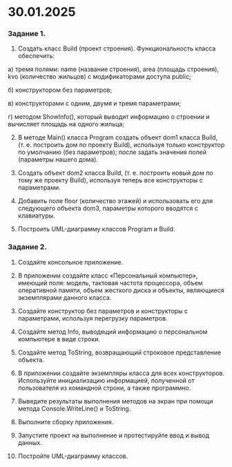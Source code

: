 # 30.01.2025
### Задание 1. 


1. Создать класс Build (проект строения). Функциональность класса обеспечить:

а) тремя полями: name (название строения), area (площадь строения), kvo (количество жильцов) с модификаторами доступа public;

б) конструктором без параметров;

в) конструкторами с одним, двумя и тремя параметрами;

г) методом ShowInfo(), который выводит информацию о строении и вычисляет площадь на одного жильца;

2. В методе Main() класса Program создать объект dom1 класса Build, (т. е. построить дом по проекту Build), используя только конструктор по умолчанию (без параметров); после задать значения полей (параметры нашего дома).

3. Создать объект dom2 класса Build, (т. е. построить новый дом по тому же проекту Build), используя теперь все конструкторы с параметрами.

4. Добавить поле floor (количество этажей) и использовать его для следующего объекта dom3, параметры которого вводятся с клавиатуры.

5. Построить UML-диаграмму классов Program и Build.

### Задание 2.
1. Создайте консольное приложение.

2. В приложении создайте класс «Персональный компьютер», имеющий поля: модель, тактовая частота процессора, объем оперативной памяти, объем жесткого диска и объекты, являющиеся экземплярами данного класса.

3. Создайте конструктор без параметров и конструкторы с параметрами, используя перегрузку параметров.

4.  Создайте метод Info, выводящий информацию о персональном компьютере в виде строки.

5.  Создайте метод ToString, возвращающий строковое представление объекта.

6.  В приложении создайте экземпляры класса для всех конструкторов. Используйте инициализацию информацией, полученной от пользователя из командной строки, а также программно.

7. Выведите результаты выполнения методов на экран при помощи метода Console.WriteLine() и ToString.

8. Выполните сборку приложения.

9.  Запустите проект на выполнение и протестируйте ввод и вывод данных.

10. Постройте UML-диаграмму классов.

